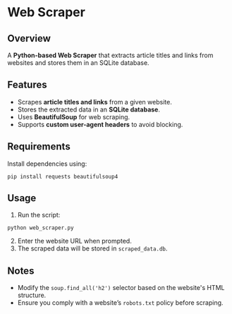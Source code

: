# Web Scraper

## Overview
A **Python-based Web Scraper** that extracts article titles and links from websites and stores them in an SQLite database.

## Features
- Scrapes **article titles and links** from a given website.
- Stores the extracted data in an **SQLite database**.
- Uses **BeautifulSoup** for web scraping.
- Supports **custom user-agent headers** to avoid blocking.

## Requirements
Install dependencies using:
```
pip install requests beautifulsoup4
```

## Usage
1. Run the script:
```
python web_scraper.py
```
2. Enter the website URL when prompted.
3. The scraped data will be stored in `scraped_data.db`.

## Notes
- Modify the `soup.find_all('h2')` selector based on the website's HTML structure.
- Ensure you comply with a website’s `robots.txt` policy before scraping.
